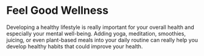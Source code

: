 # Feel Good Wellness

Developing a healthy lifestyle is really important for your overall health and especially your mental well-being. Adding yoga, meditation, smoothies, juicing, or even plant-based meals into your daily routine can really help you develop healthy habits that could improve your health.
